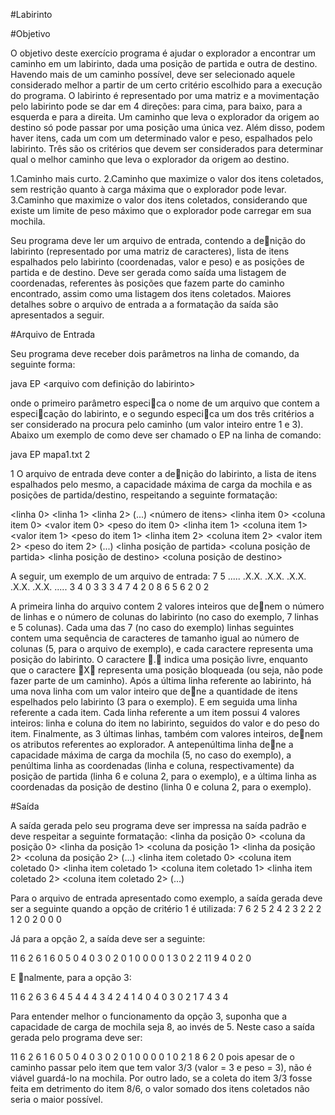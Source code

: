 ﻿#Labirinto

#Objetivo

O objetivo deste exercício programa é ajudar o explorador a encontrar um caminho em um labirinto, dada uma posição de partida e outra de destino. Havendo mais de um caminho possível, deve ser selecionado aquele considerado melhor a partir de um certo critério escolhido para a execução do programa. O labirinto é representado por uma matriz e a movimentação pelo labirinto pode se dar em 4 direções: para cima, para baixo, para a esquerda e para a direita. Um caminho que leva o explorador da origem ao destino só pode passar por uma posição uma única vez. Além disso, podem haver itens, cada um com um determinado valor e peso, espalhados pelo labirinto. Três são os critérios que devem ser considerados para determinar qual o melhor caminho que leva o explorador da origem ao destino.

1.Caminho mais curto.
2.Caminho que maximize o valor dos itens coletados, sem restrição quanto à carga máxima que o explorador pode levar.
3.Caminho que maximize o valor dos itens coletados, considerando que existe um limite de peso máximo que o explorador pode carregar em sua mochila.

Seu programa deve ler um arquivo de entrada, contendo a denição do labirinto (representado por uma matriz de caracteres), lista de itens espalhados pelo labirinto (coordenadas, valor e peso) e as posições de partida e de destino. Deve ser gerada como saída uma listagem de coordenadas, referentes às posições que fazem parte do caminho encontrado, assim como uma listagem dos itens coletados. Maiores detalhes sobre o arquivo de entrada a a formatação da saída são apresentados a seguir. 

#Arquivo de Entrada

Seu programa deve receber dois parâmetros na linha de comando, da seguinte forma:

java EP <arquivo com definição do labirinto> <criterio> 

onde o primeiro parâmetro especica o nome de um arquivo que contem a especicação do labirinto, e o segundo especica um dos três critérios a ser considerado na procura pelo caminho (um valor inteiro entre 1 e 3). Abaixo um exemplo de como deve ser chamado o EP na linha de comando:

java EP mapa1.txt 2

1
O arquivo de entrada deve conter a denição do labirinto, a lista de itens espalhados pelo mesmo, a capacidade máxima de carga da mochila e as posições de partida/destino, respeitando a seguinte formatação:

<numero de linhas do labirinto> <numero de colunas do labirinto>
<linha 0>
<linha 1>
<linha 2>
(...)
<número de itens>
<linha item 0> <coluna item 0> <valor item 0> <peso do item 0>
<linha item 1> <coluna item 1> <valor item 1> <peso do item 1>
<linha item 2> <coluna item 2> <valor item 2> <peso do item 2>
(...)
<capacidade da mochila>
<linha posição de partida> <coluna posição de partida>
<linha posição de destino> <coluna posição de destino>

A seguir, um exemplo de um arquivo de entrada:
7 5
.....
.X.X.
.X.X.
.X.X.
.X.X.
.X.X.
.....
3
4 0 3 3
3 4 7 4
2 0 8 6
5
6 2
0 2

A primeira linha do arquivo contem 2 valores inteiros que denem o número de linhas e o número de colunas do labirinto (no caso do exemplo, 7 linhas e 5 colunas). Cada uma das 7 (no caso do exemplo) linhas seguintes contem uma sequência de caracteres de tamanho igual ao número de colunas (5, para o arquivo de exemplo), e cada caractere representa uma posição do labirinto. O caractere . indica uma posição livre, enquanto que o caractere X representa uma posição bloqueada (ou seja, não pode fazer parte de um caminho). Após a última linha referente ao labirinto, há uma nova linha com um valor inteiro que dene a quantidade de itens espelhados pelo labirinto (3 para o exemplo). E em seguida uma linha referente a cada item. Cada linha referente a um item possui 4 valores inteiros: linha e coluna do item no labirinto, seguidos do valor e do peso do item. Finalmente, as 3 últimas linhas, também com valores inteiros, denem os atributos referentes ao explorador. A antepenúltima 
linha dene a capacidade máxima de carga da mochila (5, no caso do exemplo), a penúltima linha as coordenadas (linha e coluna, respectivamente) da posição de partida (linha 6 e coluna 2, para o exemplo), e a última linha as coordenadas da posição de destino (linha 0 e coluna 2, para o exemplo).

#Saída

A saída gerada pelo seu programa deve ser impressa na saída padrão e deve respeitar a seguinte formatação:
<tamanho do caminho encontrado>
<linha da posição 0> <coluna da posição 0>
<linha da posição 1> <coluna da posição 1>
<linha da posição 2> <coluna da posição 2>
(...)
<quantidade itens coletados> <valor total itens coletados> <peso total itens coletados>
<linha item coletado 0> <coluna item coletado 0>
<linha item coletado 1> <coluna item coletado 1>
<linha item coletado 2> <coluna item coletado 2>
(...)

Para o arquivo de entrada apresentado como exemplo, a saída gerada deve ser a seguinte quando a opção de critério 1 é utilizada:
7
6 2
5 2
4 2
3 2
2 2
1 2
0 2
0 0 0

Já para a opção 2, a saída deve ser a seguinte:

11
6 2
6 1
6 0
5 0
4 0
3 0
2 0
1 0
0 0
0 1
3
0 2
2 11 9
4 0
2 0

E nalmente, para a opção 3:

11
6 2
6 3
6 4
5 4
4 4
3 4
2 4
1 4
0 4
0 3
0 2
1 7 4
3 4

Para entender melhor o funcionamento da opção 3, suponha que a capacidade de carga de mochila seja 8, ao invés de 5. Neste caso a saída gerada pelo programa deve ser:

11
6 2
6 1
6 0
5 0
4 0
3 0
2 0
1 0
0 0
0 1
0 2
1 8 6
2 0
pois apesar de o caminho passar pelo item que tem valor 3/3 (valor = 3 e peso = 3), não é viável guardá-lo na mochila. Por outro lado, se a coleta do item 3/3 fosse feita em detrimento do item 8/6, o valor somado dos itens coletados não seria o maior possível.